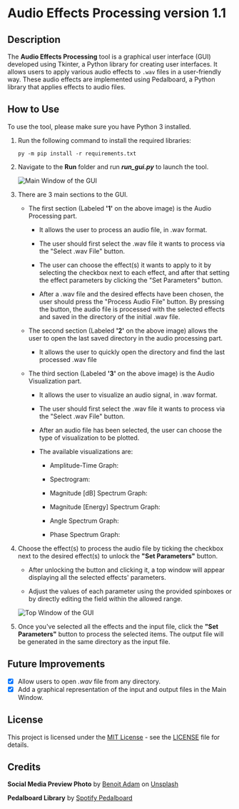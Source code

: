 # Audio Effects Processing version 1.1

## Description

The **Audio Effects Processing** tool is a graphical user interface (GUI) developed using Tkinter, a Python library for creating user interfaces. It allows users to apply various audio effects to `.wav` files in a user-friendly way. These audio effects are implemented using Pedalboard, a Python library that applies effects to audio files.

## How to Use

To use the tool, please make sure you have Python 3 installed. 

<ol>
    <li>
        <p>
            Run the following command to install the required libraries:
            <pre><code>py -m pip install -r requirements.txt</code></pre>
        </p>   
    </li>
    <li>
        <p>Navigate to the <b>Run</b> folder and run <b><i>run_gui.py</i></b> to launch the tool.</p>
        <p>
            <img src="https://github.com/user-attachments/assets/1a1e0dc3-c508-4f01-a1d3-3e1b91131d0a" alt="Main Window of the GUI">
        </p>
    </li>
    <li>
        <p>
            There are 3 main sections to the GUI.
        </p>
        <ul>
            <li>
                <p>
                    The first section (Labeled <b>'1'</b> on the above image) is the Audio Processing part.
                </p>
                <ul>
                    <li>
                        <p>
                            It allows the user to process an audio file, in .wav format.
                        </p>
                    </li>
                    <li>
                        <p>
                            The user should first select the .wav file it wants to process via the "Select .wav File" button.
                        </p>
                    </li>
                    <li>
                        <p>
                            The user can choose the effect(s) it wants to apply to it by selecting the checkbox next to each effect, and after that setting the effect parameters by clicking the "Set Parameters" button.
                        </p>
                    </li>
                    <li>
                        <p>
                            After a .wav file and the desired effects have been chosen, the user should press the "Process Audio File" button. By pressing the button, the audio file is processed with the selected effects and saved in the directory of the initial .wav file.
                        </p>
                    </li>
                </ul>
            </li>
            <li>
                <p>
                    The second section (Labeled <b>'2'</b> on the above image) allows the user to open the last saved directory in the audio processing part.
                </p>
                <ul>
                    <li>
                        <p>
                            It allows the user to quickly open the directory and find the last processed .wav file
                        </p>
                    </li>
                </ul>
            </li>
            <li>
                <p>
                    The third section (Labeled <b>'3'</b> on the above image) is the Audio Visualization part.
                </p>
                <ul>
                    <li>
                        <p>
                            It allows the user to visualize an audio signal, in .wav format.
                        </p>
                    </li>
                    <li>
                        <p>
                            The user should first select the .wav file it wants to process via the "Select .wav File" button.
                        </p>
                    </li>
                    <li>
                        <p>
                            After an audio file has been selected, the user can choose the type of visualization to be plotted.
                        </p>
                    </li>
                    <li>
                        <p>
                            The available visualizations are:
                        </p>
                        <ul>
                            <li>
                                <p>
                                    Amplitude-Time Graph: 
                                </p>
                            </li>
                            <li>
                                <p>
                                    Spectrogram: 
                                </p>
                            </li>
                            <li>
                                <p>
                                    Magnitude [dB] Spectrum Graph: 
                                </p>
                            </li>
                            <li>
                                <p>
                                    Magnitude [Energy] Spectrum Graph: 
                                </p>
                            </li>
                            <li>
                                <p>
                                    Angle Spectrum Graph:
                                </p>
                            </li>
                            <li>
                                <p>
                                    Phase Spectrum Graph:
                                </p>
                            </li>
                        </ul>
                    </li>
                </ul>
            </li>
        </ul>
    </li>
    <li>
        <p>Choose the effect(s) to process the audio file by ticking the checkbox next to the desired effect(s) to unlock the <b>"Set Parameters"</b> button.</p>
        <ul>
            <li>
                <p>
                    After unlocking the button and clicking it, a top window will appear displaying all the selected effects' parameters.
                </p>
            </li>
            <li>
                <p>
                    Adjust the values of each parameter using the provided spinboxes or by directly editing the field within the allowed range.
                </p>
            </li>
        </ul>
        <p>
            <img src="https://github.com/konstakostov/Audio-Effects-Processing/assets/122868401/2f778f33-0240-448d-aded-5ae03f9784da" alt="Top Window of the GUI">
        </p>
    </li>
    <li>
        <p>
            Once you've selected all the effects and the input file, click the <b>"Set Parameters"</b> button to process the selected items. The output file will be generated in the same directory as the input file.
        </p>
    </li>
</ol>


## Future Improvements
- [x] Allow users to open _.wav_ file from any directory.
- [x] Add a graphical representation of the input and output files in the Main Window.

## License
This project is licensed under the [MIT License](https://opensource.org/licenses/MIT) - see the [LICENSE](https://github.com/konstakostov/Audio-Effects-Processing/blob/main/LICENSE) file for details.

## Credits
**Social Media Preview Photo** by <a href="https://unsplash.com/@benoit_adam?utm_content=creditCopyText&utm_medium=referral&utm_source=unsplash">Benoit Adam</a> on <a href="https://unsplash.com/photos/a-bunch-of-electronic-equipment-sitting-on-top-of-a-wooden-floor-cOT3PJee02w?utm_content=creditCopyText&utm_medium=referral&utm_source=unsplash">Unsplash</a>

**Pedalboard Library** by [Spotify Pedalboard](https://github.com/spotify/pedalboard?tab=readme-ov-file)


